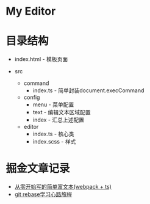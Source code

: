 # My Editor

# 目录结构

* index.html - 模板页面

* src
    * command
        * index.ts - 简单封装document.execCommand
    * config
        * menu - 菜单配置
        * text - 编辑文本区域配置
        * index - 汇总上述配置
    * editor
        * index.ts - 核心类
        * index.scss - 样式

# 掘金文章记录

* [从零开始写的简单富文本(webpack + ts)](https://juejin.cn/post/6922632877805043725)
* [git rebase学习心路旅程](https://juejin.cn/post/6923061094546145294)
